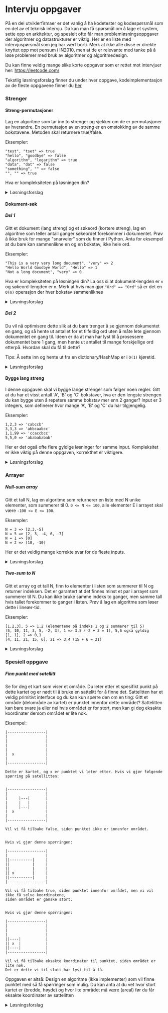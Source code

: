 # Intervju oppgaver

På en del utviklerfirmaer er det vanlig å ha kodetester og kodespørsmål som en del av et teknisk intervju. Da kan man få spørsmål om å lage et system, sette opp en arkitektur, og spesielt ofte får man problemløsningsoppgaver der algoritmer og datastrukturer er viktig. Her er en liste med intervjuspørsmål som jeg har vært borti. Merk at ikke alle disse er direkte knyttet opp mot pensum i IN2010, men at de er relevante med tanke på å løse problemer med bruk av algoritmer og algoritmedesign.

Du kan finne veldig mange slike korte oppgaver som er rettet mot intervjuer her: https://leetcode.com/

Tekstlig løsningsforslag finner du under hver oppgave, kodeimplementasjon av de fleste oppgavene finner du [her](../losninger/intervjuoppgaver.py)

### Strenger

#### Streng-permutasjoner

Lag en algoritme som tar inn to strenger og sjekker om de er permutasjoner av hverandre. En permutasjon av en streng er en omstokking av de samme bokstavene. Metoden skal returnere true/false.

Eksempler:


```
"test", "tset" => true
"hello", "goodbye" => false
"algorithm", "logarithm" => true
"data", "dat" => false
"something", "" => false
"", "" => true
```

Hva er kompleksiteten på løsningen din?

<details>
    <summary>Løsningsforslag</summary>

    En ganske enkel måte å løse dette på er å "sortere" begge strenger alfabetisk og 
    så sammenlikne de strengene. 
    Det vil være en O(n log n) løsning der n er lengden på strengene. 
    Dette er en ganske god løsning og ville absolutt vært god nok, 
    men vi kan gjøre dette litt bedre.
    
    Lag en dictionary/HashMap som skal telle bokstaver. 
    Nøkkel er bokstav, verdi er antall ganger vi har sett den bokstaven. 

    Loop over hver bokstav i den første strengen og tell opp bokstaver. 
    Loop så over den andre strengen og tell ned bokstaver.

    Hvis du sitter igjen med en dictionary/hashmap der verdiene til alle nøkler er 0, så er 
    dette en permutasjon. 
    Hvis du har positive verdier så betyr det at det finnes bokstaver i  den første strengen som 
    ikke finnes i den andre, og hvis du har negative verdier er det motsatt.

    Dette er en O(n) løsning der n er lengden på strengene.
</details>

#### Dokument-søk

##### Del 1

Gitt et dokument (lang streng) og et søkeord (kortere streng), lag en algoritme som teller antall ganger søkeordet forekommer i dokumentet.  Prøv å ikke bruk for mange "snarveier" som du finner i Python. Anta for eksempel at du bare kan sammenlikne en og en bokstav, ikke hele ord.

Eksempler:
```
"This is a very very long document", "very" => 2
"Hello World Goodbye World", "Hello" => 1
"Not a long document", "very" => 0
```

Hva er kompleksiteten på løsningen din? La oss si at dokument-lengden er `n` og søkeord-lengden er `m`. Merk at hvis man gjør `"Ord" == "Ord"` så er det en `O(m)` operasjon der hver bokstav sammenliknes

<details>
    <summary>Løsningsforslag</summary>

    Dette er et ganske kjent problem innenfor informatikk. 
    Det finnes mange gode algoritmer for å løse dette problemet, 
    som for eksempel Knut-Morris-Pratt, Boyer-Moore-Horspool, og flere, 
    men disse er utenfor skopet av dette kurset.

    Vi skal implementere en enkel `brute-force` metode som sjekker på enhver indeks i dokumentet 
    om det er starten på ordet vi leter etter.
    Vi begynner å sammenlikne fra indeks 0 i søkeordet og hvis vi kommer helt til slutten uten å 
    finne en bokstav som ikke matcher med søkeordet, så har vi funnet ordet i teksten. 
    Merk at vi kan og burde stoppe å lete når vi er på slutten av dokumentet, 
    der ordet vi leter etter er for langt til å ha plass i de resterende bokstavene.

    Denne algoritmen er en dobbel for-løkke der den ytterste løkka går over hele dokumentet (minus 
    lengden på søkeordet) og den innerste løkka går fra punktet der den ytterste for-løkka er, og 
    går lengden av ordet fremover.  
    Se for deg at dette er et slags "vindu" på størrelsen av søkeordet, som vi 
    forskyver en plass bortover i hver iterasjon av den ytterste løkka.

    Kompleksiteten på dette blir O(n*m) der n er lengden på dokumentet og m er lengden på søkeordet.
</details>


##### Del 2

Du vil nå optimisere dette slik at du bare trenger å se gjennom dokumentet en gang, og så hente ut antallet for et tilfeldig ord uten å måte lete gjennom dokumentet en gang til. Ideen er da at man har lyst til å prosessere dokumentet bare 1 gang, men hente ut antallet til mange forskjellige ord etterpå. Hvordan skal du få til dette?

Tips: Å sette inn og hente ut fra en dictionary/HashMap er i `O(1)` kjøretid.

<details>
    <summary>Løsningsforslag</summary>

    Vi har altså lyst til å bygge opp en "cache" av ord forekomster, som vi kan bruke senere når vi trenger å vite hvor mange ganger et visst ord forekommer.
    Dette er ikke vanskeligere enn å telle alle forekomster av et ord i en dictionary/HashMap. Når vi har gjort det så kan vi hente antall forekomster av
    et ord i O(1) tid.

    En litt kul og bedre datastruktur man kunne ha brukt for dette er en Trie, den lagrer en samling av ord veldig effektivt med tanke på minne,
    da ord som har samme prefiks (starter med samme bokstaver) blir "slått sammen". Interessant, men ikke del av pensum :)
</details>

#### Bygge lang streng

I denne oppgaven skal vi bygge lange strenger som følger noen regler. Gitt at du har et visst antall 'A', 'B' og 'C' bokstaver, hva er den lengste strengen du kan bygge uten å repetere samme bokstav mer enn 2 ganger? Input er 3 integers, som definerer hvor mange 'A', 'B' og 'C' du har tilgjengelig.

Eksempler:
```
1,2,3 => 'cabccb'
3,3,3 => 'abbcaabcc'
1,1,99 => 'ccaccbcc'
5,5,0 => 'ababababab'
```

Her er det også ofte flere gyldige løsninger for samme input. Kompleksitet er ikke viktig på denne oppgaven, korrekthet er viktigere.

<details>
    <summary>Løsningsforslag</summary>

    Vi ønsker åpenbart å bygge så lang streng som mulig, og for å få til det er vi nødt til å holde mulighetene våre åpne. 
    Derfor er vi nødt til å alltid velge den bokstaven vi har mest av som vi har lov til å bruke. 

    En løsning blir da som følger: 
    Hold styr på hvor mange bokstaver du har igjen å bruke, samt hvor mange ganger en bokstav har blitt brukt på rad.
    Filtrer ut de bokstavene du ikke har lov til å bruke (2 ganger på rad før eller 0 igjen) 
    og velg den bokstaven du har flest av igjen av disse.
    Fortsett sånn til det ikke er noen bokstaver du har lov å bruke, da har du den lengste strengen som er mulig å bygge.
</details>


### Arrayer


##### Null-sum array
Gitt et tall N, lag en algoritme som returnerer en liste med N unike elementer, som summerer til 0. `0 <= N <= 100`, alle elementer E i arrayet skal være `-100 <= E <= 100`.

Eksempler:

```
N = 3 => [2,3,-5]
N = 5 => [2, 3, -4, 6, -7]
N = 1 => [0]
N = 2 => [10, -10]

```

Her er det veldig mange korrekte svar for de fleste inputs.

<details>
    <summary>Løsningsforslag</summary>

    Det er en ganske enkel løsning på denne, men det krever noe kreativ-tenkning. 
    Vi ønsker å annullere alle positive tall med et negativt tall og vi vet jo alltid at i-i = 0. 
    Derfor kan du legge til først 1 og -1, så 2 og -2 osv. Hvis N er oddetall kan vi legge til 0 først.
</details>


##### Two-sum to N

Gitt et array og et tall N, finn to elementer i listen som summerer til N og returner indeksen. Det er garantert at det finnes minst et par i arrayet som summerer til N. Du kan ikke bruke samme indeks to ganger, men samme tall hvis tallet forekommer to ganger i listen.
Prøv å lag en algoritme som løser dette i lineær-tid.

Eksempler:

```
[1,2,3], 5 => 1,2 (elementene på indeks 1 og 2 summerer til 5)
[5, 10, 11, 3, 5, -2, 3], 1 => 3,5 (-2 + 3 = 1), 5,6 også gyldig
[1, 1], 2 => 0,1
[4, 11, 21, 15, 6], 21 => 3,4 (15 + 6 = 21)
```

<details>
    <summary>Løsningsforslag</summary>

    Hvis vi lagrer hvert tall vi har sett tidligere i en dictionary/HashMap er det lett å finne 
    tilbake til om vi har sett et tall eller ikke før. 
    Når vi da kommer til et tall kan vi sjekke i denne om det er dette tallet vi trenger for å 
    summere til N sammen med tallet vi nå ser på.
    Altså når vi ser på tallet `i` kan vi se om vi har sett `N-i` tidligere, siden det er tallet vi 
    trenger å summere i med for å få N.
</details>

### Spesiell oppgave

##### Finn punkt med satellitt

Se for deg et kart som viser et område. Du leter etter et spesifikt punkt på dette kartet og er nødt til å bruke en sattelitt for å finne det. Sattelitten har et veldig primitivt interface og du kan kun spørre den om en ting: Gitt et område (delområde av kartet) er punktet innenfor dette området? Sattelitten kan bare svare ja eller nei hvis området er for stort, men kan gi deg eksakte koordinater dersom området er lite nok.

Eksempel:

```
|-----------------|
|                 |
|                 |
|                 |
|                 |
|  x              |
|                 |
|-----------------|

Dette er kartet, og x er punktet vi leter etter. Hvis vi gjør følgende spørring på satellitten:


|-----------------|
|                 |
|     |---|       |
|     |   |       |
|     |---|       |
|  x              |
|                 |
|-----------------|

Vil vi få tilbake false, siden punktet ikke er innenfor området.


Hvis vi gjør denne spørringen:

|-----------------|
|                 |
||----------|     |
||          |     |
||          |     |
|| x        |     |
||----------|     |
|-----------------|

Vil vi få tilbake true, siden punktet innenfor området, men vi vil ikke få selve koordinatene, 
siden området er ganske stort.


Hvis vi gjør denne spørringen:

|-----------------|
|                 |
|                 |
|                 |
||----|           |
|| x  |           |
||----|           |
|-----------------|

Vil vi få tilbake eksakte koordinater til punktet, siden området er lite nok. 
Det er dette vi til slutt har lyst til å få.
```

Oppgaven er altså: Design en algoritme (ikke implementer) som vil finne punktet med så få spørringer som mulig.
Du kan anta at du vet hvor stort kartet er (bredde, høyde) og hvor lite området må være (areal) før du får eksakte koordinater av sattelitten

<details>
    <summary>Løsningsforslag</summary>

    Ideen her er at vi burde gjøre et slags 2D binærsøk.

    Vi starter med å sjekke halvparten av området:

    
    |-----------------|
    |        |        |
    |        |        |
    |        |        |
    |        |        |
    |  x     |        |
    |        |        |
    |-----------------|

    Uansett hvilken side vi sjekker her får vi vite hvilken side punktet ligger på. Hvis vi sjekker høyre og får
    false, vet vi at det er venstre-side og hvis vi sjekker venstre og får true vet vi at det er venstre-side.

    Nå kan vi fortsette med denne ideen, men nå er det nok lurt å dele området horisontalt istedet:

    |-----------------|
    |        |        |
    |        |        |
    |--------|        |
    |        |        |
    |  x     |        |
    |        |        |
    |-----------------|

    Nå sjekker vi altså øvre og nedre halvdel av den siden vi fant ut at punktet var i. Igjen kan vi eliminere en side
    basert på hva vi får som output på en av disse sidene.

    Og en gang til:

    |-----------------|
    |        |        |
    |        |        |
    |--------|        |
    |   |    |        |
    |  x|    |        |
    |   |    |        |
    |-----------------|


    Slik kan vi nå fortsette helt til vi sitter igjen med to halvdeler som er mindre enn kravet for å få eksakte koordinater.
    Da kan vi spørre på begge disse to områdene, og en av de er garantert å gi oss eksakte koordinater til punktet.


</details>
